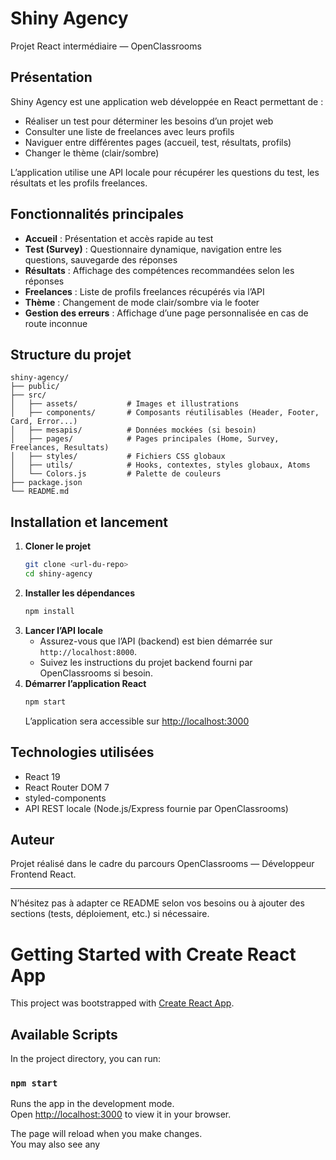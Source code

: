 # Shiny Agency

Projet React intermédiaire — OpenClassrooms

## Présentation

Shiny Agency est une application web développée en React permettant de :

- Réaliser un test pour déterminer les besoins d’un projet web
- Consulter une liste de freelances avec leurs profils
- Naviguer entre différentes pages (accueil, test, résultats, profils)
- Changer le thème (clair/sombre)

L’application utilise une API locale pour récupérer les questions du test, les résultats et les profils freelances.

## Fonctionnalités principales

- **Accueil** : Présentation et accès rapide au test
- **Test (Survey)** : Questionnaire dynamique, navigation entre les questions, sauvegarde des réponses
- **Résultats** : Affichage des compétences recommandées selon les réponses
- **Freelances** : Liste de profils freelances récupérés via l’API
- **Thème** : Changement de mode clair/sombre via le footer
- **Gestion des erreurs** : Affichage d’une page personnalisée en cas de route inconnue

## Structure du projet

```
shiny-agency/
├── public/
├── src/
│   ├── assets/           # Images et illustrations
│   ├── components/       # Composants réutilisables (Header, Footer, Card, Error...)
│   ├── mesapis/          # Données mockées (si besoin)
│   ├── pages/            # Pages principales (Home, Survey, Freelances, Resultats)
│   ├── styles/           # Fichiers CSS globaux
│   ├── utils/            # Hooks, contextes, styles globaux, Atoms
│   └── Colors.js         # Palette de couleurs
├── package.json
└── README.md
```

## Installation et lancement

1. **Cloner le projet**
   ```bash
   git clone <url-du-repo>
   cd shiny-agency
   ```
2. **Installer les dépendances**
   ```bash
   npm install
   ```
3. **Lancer l’API locale**
   - Assurez-vous que l’API (backend) est bien démarrée sur `http://localhost:8000`.
   - Suivez les instructions du projet backend fourni par OpenClassrooms si besoin.
4. **Démarrer l’application React**
   ```bash
   npm start
   ```
   L’application sera accessible sur [http://localhost:3000](http://localhost:3000)

## Technologies utilisées

- React 19
- React Router DOM 7
- styled-components
- API REST locale (Node.js/Express fournie par OpenClassrooms)

## Auteur

Projet réalisé dans le cadre du parcours OpenClassrooms — Développeur Frontend React.

---

N’hésitez pas à adapter ce README selon vos besoins ou à ajouter des sections (tests, déploiement, etc.) si nécessaire.

# Getting Started with Create React App

This project was bootstrapped with [Create React App](https://github.com/facebook/create-react-app).

## Available Scripts

In the project directory, you can run:

### `npm start`

Runs the app in the development mode.\
Open [http://localhost:3000](http://localhost:3000) to view it in your browser.

The page will reload when you make changes.\
You may also see any
